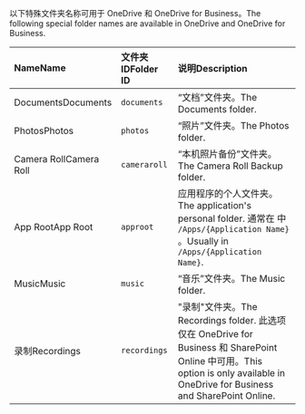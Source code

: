 <span data-ttu-id="e5727-101">以下特殊文件夹名称可用于 OneDrive 和 OneDrive for Business。</span><span class="sxs-lookup"><span data-stu-id="e5727-101">The following special folder names are available in OneDrive and OneDrive for Business.</span></span>

| <span data-ttu-id="e5727-102">Name</span><span class="sxs-lookup"><span data-stu-id="e5727-102">Name</span></span>        | <span data-ttu-id="e5727-103">文件夹 ID</span><span class="sxs-lookup"><span data-stu-id="e5727-103">Folder ID</span></span>    | <span data-ttu-id="e5727-104">说明</span><span class="sxs-lookup"><span data-stu-id="e5727-104">Description</span></span>                                                              |
|:------------|:-------------|:-------------------------------------------------------------------------|
| <span data-ttu-id="e5727-105">Documents</span><span class="sxs-lookup"><span data-stu-id="e5727-105">Documents</span></span>   | `documents`  | <span data-ttu-id="e5727-106">“文档”文件夹。</span><span class="sxs-lookup"><span data-stu-id="e5727-106">The Documents folder.</span></span>                                                    |
| <span data-ttu-id="e5727-107">Photos</span><span class="sxs-lookup"><span data-stu-id="e5727-107">Photos</span></span>      | `photos`     | <span data-ttu-id="e5727-108">“照片”文件夹。</span><span class="sxs-lookup"><span data-stu-id="e5727-108">The Photos folder.</span></span>                                                       |
| <span data-ttu-id="e5727-109">Camera Roll</span><span class="sxs-lookup"><span data-stu-id="e5727-109">Camera Roll</span></span> | `cameraroll` | <span data-ttu-id="e5727-110">“本机照片备份”文件夹。</span><span class="sxs-lookup"><span data-stu-id="e5727-110">The Camera Roll Backup folder.</span></span>                                           |
| <span data-ttu-id="e5727-111">App Root</span><span class="sxs-lookup"><span data-stu-id="e5727-111">App Root</span></span>    | `approot`    | <span data-ttu-id="e5727-112">应用程序的个人文件夹。</span><span class="sxs-lookup"><span data-stu-id="e5727-112">The application's personal folder.</span></span> <span data-ttu-id="e5727-113">通常在 中 `/Apps/{Application Name}` 。</span><span class="sxs-lookup"><span data-stu-id="e5727-113">Usually in `/Apps/{Application Name}`.</span></span> |
| <span data-ttu-id="e5727-114">Music</span><span class="sxs-lookup"><span data-stu-id="e5727-114">Music</span></span>       | `music`      | <span data-ttu-id="e5727-115">“音乐”文件夹。</span><span class="sxs-lookup"><span data-stu-id="e5727-115">The Music folder.</span></span>                                                        |
| <span data-ttu-id="e5727-116">录制</span><span class="sxs-lookup"><span data-stu-id="e5727-116">Recordings</span></span>  | `recordings` | <span data-ttu-id="e5727-117">"录制"文件夹。</span><span class="sxs-lookup"><span data-stu-id="e5727-117">The Recordings folder.</span></span> <span data-ttu-id="e5727-118">此选项仅在 OneDrive for Business 和 SharePoint Online 中可用。</span><span class="sxs-lookup"><span data-stu-id="e5727-118">This option is only available in OneDrive for Business and SharePoint Online.</span></span> |
